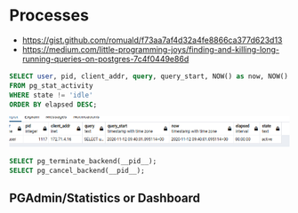 # Processes

* https://gist.github.com/romuald/f73aa7af4d32a4fe8866ca377d623d13
* https://medium.com/little-programming-joys/finding-and-killing-long-running-queries-on-postgres-7c4f0449e86d

```sql
SELECT user, pid, client_addr, query, query_start, NOW() as now, NOW() - query_start AS elapsed, state
FROM pg_stat_activity
WHERE state != 'idle'
ORDER BY elapsed DESC;
```

![img/pg-proc.png](img/pg-proc.png)

```sql
SELECT pg_terminate_backend(__pid__);
SELECT pg_cancel_backend(__pid__);
```

## PGAdmin/Statistics or Dashboard

